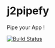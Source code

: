 # j2pipefy
Pipe your App !

[![Build Status](https://travis-ci.org/ah5/j2pipefy.svg?branch=feature/develop)](https://travis-ci.org/ah5/j2pipefy)
